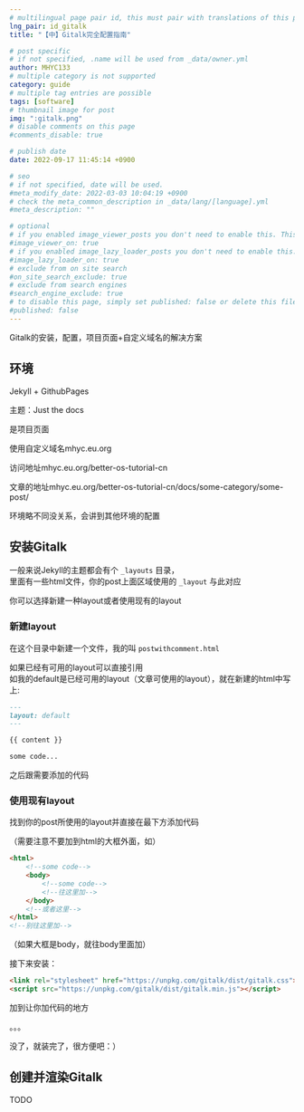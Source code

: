 ```yaml
---
# multilingual page pair id, this must pair with translations of this page. (This name must be unique)
lng_pair: id_gitalk
title: "【中】Gitalk完全配置指南"

# post specific
# if not specified, .name will be used from _data/owner.yml
author: MHYC133
# multiple category is not supported
category: guide
# multiple tag entries are possible
tags: [software]
# thumbnail image for post
img: ":gitalk.png"
# disable comments on this page
#comments_disable: true

# publish date
date: 2022-09-17 11:45:14 +0900

# seo
# if not specified, date will be used.
#meta_modify_date: 2022-03-03 10:04:19 +0900
# check the meta_common_description in _data/lang/[language].yml
#meta_description: ""

# optional
# if you enabled image_viewer_posts you don't need to enable this. This is only if image_viewer_posts = false
#image_viewer_on: true
# if you enabled image_lazy_loader_posts you don't need to enable this. This is only if image_lazy_loader_posts = false
#image_lazy_loader_on: true
# exclude from on site search
#on_site_search_exclude: true
# exclude from search engines
#search_engine_exclude: true
# to disable this page, simply set published: false or delete this file
#published: false
---
```



<!-- outline-start -->

Gitalk的安装，配置，项目页面+自定义域名的解决方案

<!-- outline-end -->

## 环境

Jekyll + GithubPages

主题：Just the docs

是项目页面

使用自定义域名mhyc.eu.org

访问地址mhyc.eu.org/better-os-tutorial-cn

文章的地址mhyc.eu.org/better-os-tutorial-cn/docs/some-category/some-post/

环境略不同没关系，会讲到其他环境的配置

## 安装Gitalk

一般来说Jekyll的主题都会有个 `_layouts` 目录，  
里面有一些html文件，你的post上面区域使用的 `_layout` 与此对应

你可以选择新建一种layout或者使用现有的layout  

### 新建layout

在这个目录中新建一个文件，我的叫 `postwithcomment.html`  

如果已经有可用的layout可以直接引用  
如我的default是已经可用的layout（文章可使用的layout），就在新建的html中写上:  
```markdown
---
layout: default
---

{{ content }}

some code...
```  
之后跟需要添加的代码

### 使用现有layout

找到你的post所使用的layout并直接在最下方添加代码

（需要注意不要加到html的大框外面，如）

```html
<html>
    <!--some code-->
    <body>
        <!--some code-->
        <!--往这里加-->
    </body>
    <!--或者这里-->
</html>
<!--别往这里加-->
```

（如果大框是body，就往body里面加）

接下来安装：

```html
<link rel="stylesheet" href="https://unpkg.com/gitalk/dist/gitalk.css">
<script src="https://unpkg.com/gitalk/dist/gitalk.min.js"></script>
```

加到让你加代码的地方

。。。

没了，就装完了，很方便吧：）

## 创建并渲染Gitalk

TODO